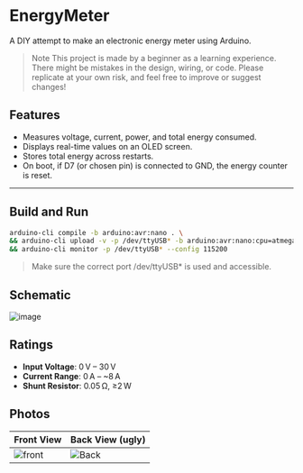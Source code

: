# EnergyMeter

A DIY attempt to make an electronic energy meter using Arduino.

> Note
> This project is made by a beginner as a learning experience. There might be mistakes in the design, wiring, or code. Please replicate at your own risk, and feel free to improve or suggest changes!

## Features

- Measures voltage, current, power, and total energy consumed.
- Displays real-time values on an OLED screen.
- Stores total energy across restarts.
- On boot, if D7 (or chosen pin) is connected to GND, the energy counter is reset.

---

## Build and Run

```bash
arduino-cli compile -b arduino:avr:nano . \
&& arduino-cli upload -v -p /dev/ttyUSB* -b arduino:avr:nano:cpu=atmega328old . \
&& arduino-cli monitor -p /dev/ttyUSB* --config 115200
```
> Make sure the correct port /dev/ttyUSB* is used and accessible.

## Schematic
![image](https://github.com/user-attachments/assets/1ea62a03-5247-47bb-b224-0f632963e95c)


## Ratings

- **Input Voltage**: 0 V – 30 V
- **Current Range**: 0 A – ~8 A
- **Shunt Resistor**: 0.05 Ω, ≥2 W

## Photos

| Front View               | Back View (ugly)         |
|--------------------------|--------------------------|
| ![front](https://github.com/user-attachments/assets/a7649455-0d92-4a3b-a447-72aacb4be3af) | ![Back](https://github.com/user-attachments/assets/a0a0514a-56bf-4ef6-9556-4b03d5cca84b) |


